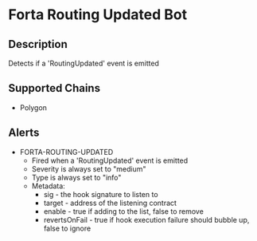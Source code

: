 # Forta Routing Updated Bot

## Description

Detects if a 'RoutingUpdated' event is emitted

## Supported Chains

- Polygon

## Alerts

- FORTA-ROUTING-UPDATED
  - Fired when a 'RoutingUpdated' event is emitted
  - Severity is always set to "medium"
  - Type is always set to "info"
  - Metadata:
    - sig - the hook signature to listen to
    - target - address of the listening contract
    - enable - true if adding to the list, false to remove
    - revertsOnFail - true if hook execution failure should bubble up, false to ignore
